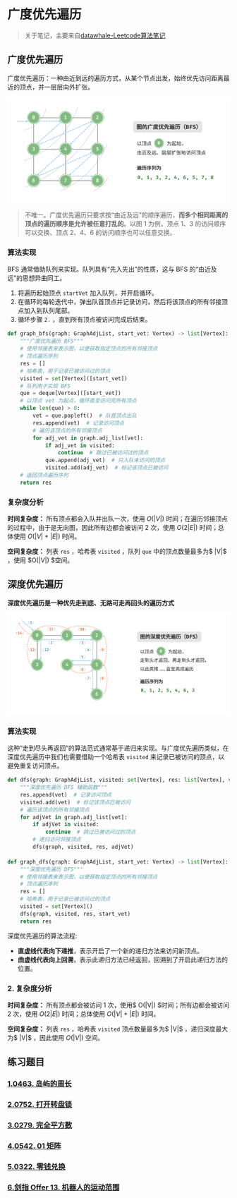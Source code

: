 # 广度优先遍历

> 关于笔记，主要来自[datawhale-Leetcode算法笔记](https://datawhalechina.github.io/leetcode-notes/#/ch02/02.05/02.05.01-BFS)

## 广度优先遍历

广度优先遍历：一种由近到远的遍历方式，从某个节点出发，始终优先访问距离最近的顶点，并一层层向外扩张。

![image-20231029172751681](.\img\image-20231029172751681.png)

> 不唯一。广度优先遍历只要求按“由近及远”的顺序遍历，**而多个相同距离的顶点的遍历顺序是允许被任意打乱的**。以图 1 为例，顶点 1、3 的访问顺序可以交换、顶点 2、4、6 的访问顺序也可以任意交换。

### 算法实现

BFS 通常借助队列来实现。队列具有“先入先出”的性质，这与 BFS 的“由近及远”的思想异曲同工。

1. 将遍历起始顶点 `startVet` 加入队列，并开启循环。
2. 在循环的每轮迭代中，弹出队首顶点并记录访问，然后将该顶点的所有邻接顶点加入到队列尾部。
3. 循环步骤 `2.` ，直到所有顶点被访问完成后结束。

```python
def graph_bfs(graph: GraphAdjList, start_vet: Vertex) -> list[Vertex]:
    """广度优先遍历 BFS"""
    # 使用邻接表来表示图，以便获取指定顶点的所有邻接顶点
    # 顶点遍历序列
    res = []
    # 哈希表，用于记录已被访问过的顶点
    visited = set[Vertex]([start_vet])
    # 队列用于实现 BFS
    que = deque[Vertex]([start_vet])
    # 以顶点 vet 为起点，循环直至访问完所有顶点
    while len(que) > 0:
        vet = que.popleft()  # 队首顶点出队
        res.append(vet)  # 记录访问顶点
        # 遍历该顶点的所有邻接顶点
        for adj_vet in graph.adj_list[vet]:
            if adj_vet in visited:
                continue  # 跳过已被访问过的顶点
            que.append(adj_vet)  # 只入队未访问的顶点
            visited.add(adj_vet)  # 标记该顶点已被访问
    # 返回顶点遍历序列
    return res

```

### 复杂度分析

**时间复杂度：** 所有顶点都会入队并出队一次，使用 $O(|V|)$ 时间；在遍历邻接顶点的过程中，由于是无向图，因此所有边都会被访问 2 次，使用 $O(2|E|)$ 时间；总体使用 $O(|V|+|E|)$ 时间。

**空间复杂度：** 列表 `res` ，哈希表 `visited` ，队列 `que` 中的顶点数量最多为$ |V|$ ，使用 $O(|V|) $空间。

## 深度优先遍历

**深度优先遍历是一种优先走到底、无路可走再回头的遍历方式**

![image-20231029173356898](.\img\image-20231029173356898.png)

### 算法实现

这种“走到尽头再返回”的算法范式通常基于递归来实现。与广度优先遍历类似，在深度优先遍历中我们也需要借助一个哈希表 `visited` 来记录已被访问的顶点，以避免重复访问顶点。

```python
def dfs(graph: GraphAdjList, visited: set[Vertex], res: list[Vertex], vet: Vertex):
    """深度优先遍历 DFS 辅助函数"""
    res.append(vet)  # 记录访问顶点
    visited.add(vet)  # 标记该顶点已被访问
    # 遍历该顶点的所有邻接顶点
    for adjVet in graph.adj_list[vet]:
        if adjVet in visited:
            continue  # 跳过已被访问过的顶点
        # 递归访问邻接顶点
        dfs(graph, visited, res, adjVet)

def graph_dfs(graph: GraphAdjList, start_vet: Vertex) -> list[Vertex]:
    """深度优先遍历 DFS"""
    # 使用邻接表来表示图，以便获取指定顶点的所有邻接顶点
    # 顶点遍历序列
    res = []
    # 哈希表，用于记录已被访问过的顶点
    visited = set[Vertex]()
    dfs(graph, visited, res, start_vet)
    return res

```

深度优先遍历的算法流程:

- **直虚线代表向下递推**，表示开启了一个新的递归方法来访问新顶点。
- **曲虚线代表向上回溯**，表示此递归方法已经返回，回溯到了开启此递归方法的位置。

### 2.  复杂度分析

**时间复杂度：** 所有顶点都会被访问 1 次，使用$ O(|V|) $时间；所有边都会被访问 2 次，使用 $O(2|E|)$ 时间；总体使用 $O(|V|+|E|)$ 时间。

**空间复杂度：** 列表 `res` ，哈希表 `visited` 顶点数量最多为$ |V|$ ，递归深度最大为$ |V|$ ，因此使用 $O(|V|)$ 空间。

## 练习题目

### [1.](https://datawhalechina.github.io/leetcode-notes/#/ch02/02.05/02.05.02-Exercises?id=_1-0463-岛屿的周长)[0463. 岛屿的周长](https://leetcode.cn/problems/island-perimeter/)

### [2.](https://datawhalechina.github.io/leetcode-notes/#/ch02/02.05/02.05.02-Exercises?id=_2-0752-打开转盘锁)[0752. 打开转盘锁](https://leetcode.cn/problems/open-the-lock/)

### [3.](https://datawhalechina.github.io/leetcode-notes/#/ch02/02.05/02.05.02-Exercises?id=_3-0279-完全平方数)[0279. 完全平方数](https://leetcode.cn/problems/perfect-squares/)

### [4.](https://datawhalechina.github.io/leetcode-notes/#/ch02/02.05/02.05.03-Exercises?id=_1-0542-01-矩阵)[0542. 01 矩阵](https://leetcode.cn/problems/01-matrix/)

### [5.](https://datawhalechina.github.io/leetcode-notes/#/ch02/02.05/02.05.03-Exercises?id=_2-0322-零钱兑换)[0322. 零钱兑换](https://leetcode.cn/problems/coin-change/)

### [6.](https://datawhalechina.github.io/leetcode-notes/#/ch02/02.05/02.05.03-Exercises?id=_3-剑指-offer-13-机器人的运动范围)[剑指 Offer 13. 机器人的运动范围](https://leetcode.cn/problems/ji-qi-ren-de-yun-dong-fan-wei-lcof/)

